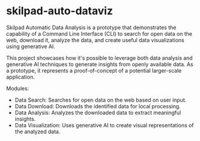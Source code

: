 # skilpad-auto-dataviz
Skilpad Automatic Data Analysis is a prototype that demonstrates the capability of a Command Line Interface (CLI)
to search for open data on the web, download it, analyze the data, and create useful data visualizations using
generative AI.

This project showcases how it's possible to leverage both data analysis and generative AI techniques to generate
insights from openly available data. As a prototype, it represents a proof-of-concept of a potential larger-scale
application. 

Modules:
- Data Search: Searches for open data on the web based on user input.
- Data Download: Downloads the identified data for local processing.
- Data Analysis: Analyzes the downloaded data to extract meaningful insights.
- Data Visualization: Uses generative AI to create visual representations of the analyzed data.
